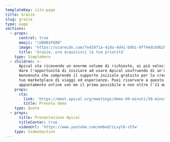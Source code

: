 ```yaml
---
templateKey: site-page
title: Grazie
slug: grazie
type: page
sections:
  - props:
      central: true
      emoji: "\U0001F680"
      image: 'https://ucarecdn.com/7e43971a-41da-4d41-b9b1-0ff44dcb9b29/'
      title: 'Grazie, ora acquisisci la tua priorità'
    type: SimpleHero
  - children: >-
      Apical sta ricevendo un enorme volume di richieste, ai più veloci vogliamo
      dare l'opportunità di iniziare ad usare Apical usufruendo di un'offerta di
      benvenuto che comprende il supporto iniziale gratuito per la creazione del
      tuo marketplace di viaggi ed esperienze. Puoi riservare a questo link un
      appuntamento online con me il prima possibile e non oltre l'11 maggio
    props:
      cta:
        link: 'https://meet.apical.org/meetings/demo-60-minuti/30-minuti-demo-apical'
        title: Prenota demo
    type: Quote
  - props:
      title: Presentazione Apical
      titleCenter: true
      videoUrl: 'https://www.youtube.com/embed/zLvyl6-s5Tw'
    type: VideoSection
---
```


